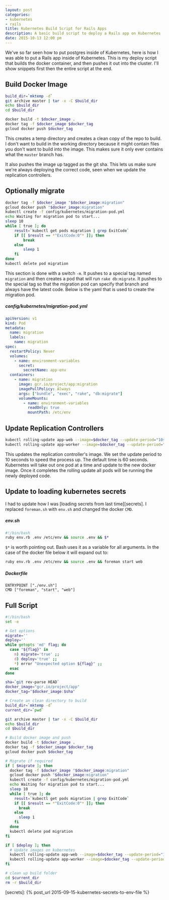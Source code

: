 ```yaml
---
layout: post
categories:
- kubernetes
- rails
title: Kubernetes Build Script for Rails Apps
description: A basic build script to deploy a Rails app on Kubernetes
date: 2015-10-13 12:00 pm
---
```


We've so far seen how to put postgres inside of Kubernetes, here is how I was able to put a Rails app inside of Kubernetes. This is my deploy script that builds the docker container, and then pushes it out into the cluster. I'll show snippets first then the entire script at the end.

## Build Docker Image

``` bash
build_dir=`mktemp -d`
git archive master | tar -x -C $build_dir
echo $build_dir
cd $build_dir

docker build -t $docker_image .
docker tag -f $docker_image $docker_tag
gcloud docker push $docker_tag
```

This creates a temp directory and creates a clean copy of the repo to build. I don't want to build in the working directory because it might contain files you don't want to build into the image. This makes sure it only ever contains what the `master` branch has.

It also pushes the image up tagged as the git sha. This lets us make sure we're always deploying the correct code, seen when we update the replication controllers.

## Optionally migrate

``` bash
docker tag -f $docker_image "$docker_image:migration"
gcloud docker push "$docker_image:migration"
kubectl create -f config/kubernetes/migration-pod.yml
echo Waiting for migration pod to start...
sleep 10
while [ true ]; do
	result=`kubectl get pods migration | grep ExitCode`
	if [[ $result == *"ExitCode:0"* ]]; then
		break
	else
		sleep 1
	fi
done
kubectl delete pod migration
```

This section is done with a switch `-m`. It pushes to a special tag named `migration` and then creates a pod that will run `rake db:migrate`. It pushes to the special tag so that the migration pod can specify that branch and always have the latest code. Below is the yaml that is used to create the migration pod.

##### config/kubernetes/migration-pod.yml

``` yaml
apiVersion: v1
kind: Pod
metadata:
  name: migration
  labels:
    name: migration
spec:
  restartPolicy: Never
  volumes:
    - name: environment-variables
      secret:
        secretName: app-env
  containers:
    - name: migration
      image: gcr.io/project/app:migration
      imagePullPolicy: Always
      args: ["bundle", "exec", "rake", "db:migrate"]
      volumeMounts:
        - name: environment-variables
          readOnly: true
          mountPath: /etc/env
```

## Update Replication Controllers

``` bash
kubectl rolling-update app-web --image=$docker_tag --update-period="10s"
kubectl rolling-update app-worker --image=$docker_tag --update-period="10s"
```

This updates the replication controller's image. We set the update period to 10 seconds to speed the process up. The default time is 60 seconds. Kubernetes will take out one pod at a time and update to the new docker image. Once it completes the rolling update all pods will be running the newly deployed code.

## Update to loading kubernetes secrets

I had to update how I was [loading secrets from last time][secrets]. I replaced `foreman.sh` with `env.sh` and changed the docker `CMD`.

##### env.sh

``` bash
#!/bin/bash
ruby env.rb .env /etc/env && source .env && $*
```

`$*` is worth pointing out. Bash uses it as a variable for all arguments. In the case of the docker file below it will expand out to:

```bash
ruby env.rb .env /etc/env && source .env && foreman start web
```

##### Dockerfile

``` docker
ENTRYPOINT ["./env.sh"]
CMD ["foreman", "start", "web"]
```

## Full Script

``` bash
#!/bin/bash
set -e

# Get options
migrate=''
deploy=''
while getopts 'md' flag; do
  case "${flag}" in
    m) migrate='true' ;;
    d) deploy='true' ;;
    *) error "Unexpected option ${flag}" ;;
  esac
done

sha=`git rev-parse HEAD`
docker_image="gcr.io/project/app"
docker_tag="$docker_image:$sha"

# Create an clean directory to build
build_dir=`mktemp -d`
current_dir=`pwd`

git archive master | tar -x -C $build_dir
echo $build_dir
cd $build_dir

# Build docker image and push
docker build -t $docker_image .
docker tag -f $docker_image $docker_tag
gcloud docker push $docker_tag

# Migrate if required
if [ $migrate ]; then
  docker tag -f $docker_image "$docker_image:migration"
  gcloud docker push "$docker_image:migration"
  kubectl create -f config/kubernetes/migration-pod.yml
  echo Waiting for migration pod to start...
  sleep 10
  while [ true ]; do
    result=`kubectl get pods migration | grep ExitCode`
    if [[ $result == *"ExitCode:0"* ]]; then
      break
    else
      sleep 1
    fi
  done
  kubectl delete pod migration
fi

if [ $deploy ]; then
  # Update images on kubernetes
  kubectl rolling-update app-web --image=$docker_tag --update-period="10s"
  kubectl rolling-update app-worker --image=$docker_tag --update-period="10s"
fi

# clean up build folder
cd $current_dir
rm -r $build_dir
```

[secrets]: {% post_url 2015-09-15-kubernetes-secrets-to-env-file %}
